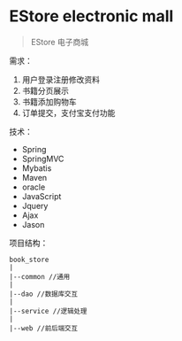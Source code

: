 # EStore electronic mall

> EStore 电子商城

需求：
1. 用户登录注册修改资料
2. 书籍分页展示
3. 书籍添加购物车
4. 订单提交，支付宝支付功能

技术：
- Spring
- SpringMVC
- Mybatis
- Maven
- oracle 
- JavaScript
- Jquery
- Ajax
- Jason

项目结构：
```
book_store
|
|--common //通用
|
|--dao //数据库交互
|
|--service //逻辑处理
|
|--web //前后端交互
```
